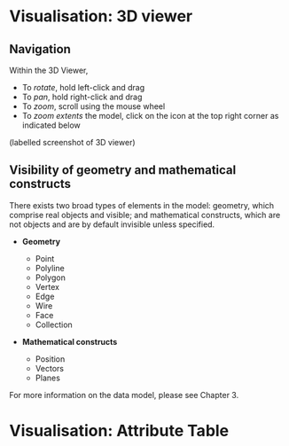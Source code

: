 # Visualisation: 3D viewer

## Navigation

Within the 3D Viewer,
* To _rotate_, hold left-click and drag
* To _pan_, hold right-click and drag
* To _zoom_, scroll using the mouse wheel
* To _zoom extents_ the model, click on the icon at the top right corner as indicated below

(labelled screenshot of 3D viewer)

## Visibility of geometry and mathematical constructs

There exists two broad types of elements in the model: geometry, which comprise real objects and visible; and mathematical constructs, which are not objects and are by default invisible unless specified. 

* __Geometry__
  * Point
  * Polyline
  * Polygon
  * Vertex
  * Edge
  * Wire
  * Face
  * Collection

* __Mathematical constructs__
  * Position
  * Vectors
  * Planes

For more information on the data model, please see Chapter 3. 

# Visualisation: Attribute Table